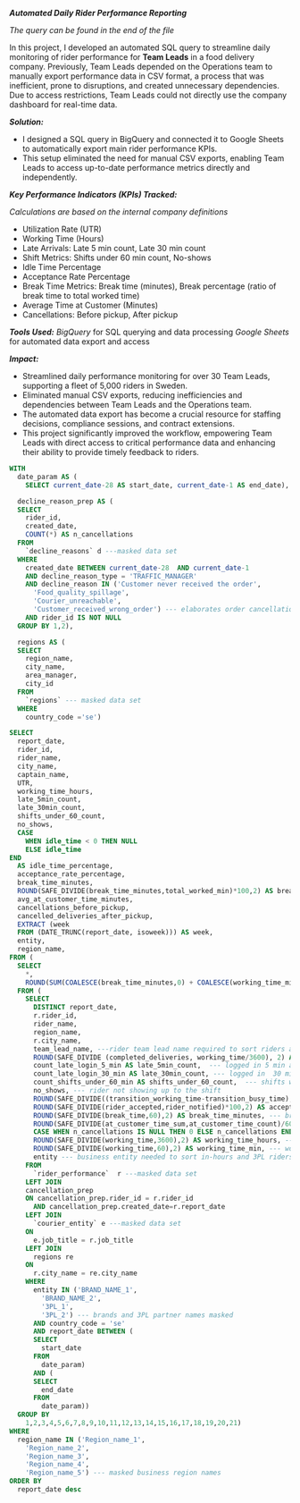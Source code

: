 ***Automated Daily Rider Performance Reporting***

*The query can be found in the end of the file*

In this project, I developed an automated SQL query to streamline daily monitoring of rider performance for **Team Leads** in a food delivery company. Previously, Team Leads depended on the Operations team to manually export performance data in CSV format, a process that was inefficient, prone to disruptions, and created unnecessary dependencies. Due to access restrictions, Team Leads could not directly use the company dashboard for real-time data.

***Solution:***
- I designed a SQL query in BigQuery and connected it to Google Sheets to automatically export main rider performance KPIs.
- This setup eliminated the need for manual CSV exports, enabling Team Leads to access up-to-date performance metrics directly and independently.

***Key Performance Indicators (KPIs) Tracked:***

*Calculations are based on the internal company definitions*

- Utilization Rate (UTR)
- Working Time (Hours)
- Late Arrivals: Late 5 min count, Late 30 min count
- Shift Metrics: Shifts under 60 min count, No-shows
- Idle Time Percentage
- Acceptance Rate Percentage
- Break Time Metrics: Break time (minutes), Break percentage (ratio of break time to total worked time)
- Average Time at Customer (Minutes)
- Cancellations: Before pickup, After pickup

***Tools Used:***
*BigQuery* for SQL querying and data processing
*Google Sheets* for automated data export and access

***Impact:***
- Streamlined daily performance monitoring for over 30 Team Leads, supporting a fleet of 5,000 riders in Sweden.
- Eliminated manual CSV exports, reducing inefficiencies and dependencies between Team Leads and the Operations team.
- The automated data export has become a crucial resource for staffing decisions, compliance sessions, and contract extensions.
- This project significantly improved the workflow, empowering Team Leads with direct access to critical performance data and enhancing their ability to provide timely feedback to riders.

```sql
WITH
  date_param AS (
    SELECT current_date-28 AS start_date, current_date-1 AS end_date),

  decline_reason_prep AS (
  SELECT
    rider_id,
    created_date,
    COUNT(*) AS n_cancellations
  FROM
    `decline_reasons` d ---masked data set
  WHERE
    created_date BETWEEN current_date-28  AND current_date-1
    AND decline_reason_type = 'TRAFFIC_MANAGER'
    AND decline_reason IN ('Customer never received the order',
      'Food_quality_spillage',
      'Courier_unreachable',
      'Customer_received_wrong_order') --- elaborates order cancellation reasons related to the Logistics (courier) and happened before the order pickup
    AND rider_id IS NOT NULL
  GROUP BY 1,2),

  regions AS (
  SELECT
    region_name,
    city_name,
    area_manager,
    city_id
  FROM
    `regions` --- masked data set
  WHERE
    country_code ='se')

SELECT
  report_date,
  rider_id,
  rider_name,
  city_name,
  captain_name,
  UTR,
  working_time_hours,
  late_5min_count,
  late_30min_count,
  shifts_under_60_count,
  no_shows,
  CASE
    WHEN idle_time < 0 THEN NULL
    ELSE idle_time
END
  AS idle_time_percentage,
  acceptance_rate_percentage,
  break_time_minutes,
  ROUND(SAFE_DIVIDE(break_time_minutes,total_worked_min)*100,2) AS break_percentage, --- ratio of break time to total worked time
  avg_at_customer_time_minutes,
  cancellations_before_pickup,
  cancelled_deliveries_after_pickup,
  EXTRACT (week
  FROM (DATE_TRUNC(report_date, isoweek))) AS week,
  entity,
  region_name,
FROM (
  SELECT
    *,
    ROUND(SUM(COALESCE(break_time_minutes,0) + COALESCE(working_time_min,0)),2) AS total_worked_min 
  FROM (
    SELECT
      DISTINCT report_date,
      r.rider_id,
      rider_name,
      region_name,
      r.city_name,
      team_lead_name, ---rider team lead name required to sort riders and their performance to a corresponding manager who will be checking their KPIs
      ROUND(SAFE_DIVIDE (completed_deliveries, working_time/3600), 2) AS UTR,  ---utilization rate for deliveries, one of key logistics KPIs in the food delivery industry
      count_late_login_5_min AS late_5min_count,  --- logged in 5 min after the start
      count_late_login_30_min AS late_30min_count, --- logged in  30 min after the start
      count_shifts_under_60_min AS shifts_under_60_count,  --- shifts worked less than 60 min
      no_shows, --- rider not showing up to the shift
      ROUND(SAFE_DIVIDE((transition_working_time-transition_busy_time),transition_working_time)*100,1) AS idle_time,  --- time during worked hours without deliveries
      ROUND(SAFE_DIVIDE(rider_accepted,rider_notified)*100,2) AS acceptance_rate_percentage,  ---rider accepting the order
      ROUND(SAFE_DIVIDE(break_time,60),2) AS break_time_minutes, --- break time
      ROUND(SAFE_DIVIDE(at_customer_time_sum,at_customer_time_count)/60,2) AS avg_at_customer_time_minutes, --- how much time rider spends at the customer location
      CASE WHEN n_cancellations IS NULL THEN 0 ELSE n_cancellations END AS cancellations_before_pickup, ---count of cancellations caused by logistics/rider
      ROUND(SAFE_DIVIDE(working_time,3600),2) AS working_time_hours, --- worked hours
      ROUND(SAFE_DIVIDE(working_time,60),2) AS working_time_min, --- worked minutes
      entity --- business entity needed to sort in-hours and 3PL riders
    FROM
      `rider_performance`  r ---masked data set
    LEFT JOIN 
    cancellation_prep
    ON cancellation_prep.rider_id = r.rider_id
      AND cancellation_prep.created_date=r.report_date
    LEFT JOIN
      `courier_entity` e ---masked data set
    ON
      e.job_title = r.job_title
    LEFT JOIN
      regions re
    ON
      r.city_name = re.city_name
    WHERE
      entity IN ('BRAND_NAME_1',
        'BRAND_NAME_2',
        '3PL_1',
        '3PL_2') --- brands and 3PL partner names masked
      AND country_code = 'se'
      AND report_date BETWEEN (
      SELECT
        start_date
      FROM
        date_param)
      AND (
      SELECT
        end_date
      FROM
        date_param))
  GROUP BY
    1,2,3,4,5,6,7,8,9,10,11,12,13,14,15,16,17,18,19,20,21)
WHERE
  region_name IN ('Region_name_1',
    'Region_name_2',
    'Region_name_3',
    'Region_name_4',
    'Region_name_5') --- masked business region names
ORDER BY
  report_date desc
